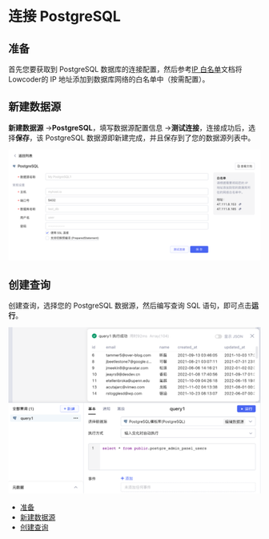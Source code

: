# 连接 PostgreSQL

## 准备

首先您要获取到 PostgreSQL 数据库的连接配置，然后参考[IP 白名单](https://majiang.co/docs/ip-allowlist)文档将Lowcoder的 IP 地址添加到数据库网络的白名单中（按需配置）。

## 新建数据源

**新建数据源** -> ​**PostgreSQL**​，填写数据源配置信息 -> ​**测试连接**​，连接成功后，选择​**保存**​，该 PostgreSQL 数据源即新建完成，并且保存到了您的数据源列表中。

​![](assets/postgresql-1-20231002172924-sl3qn5g.png)​

## 创建查询

创建查询，选择您的 PostgreSQL 数据源，然后编写查询 SQL 语句，即可点击​**运行**​。

​![](assets/postgresql-2-20231002172924-tn6jtyi.png)​

* [准备](https://majiang.co/docs/database/postgresql#%E5%87%86%E5%A4%87)
* [新建数据源](https://majiang.co/docs/database/postgresql#%E6%96%B0%E5%BB%BA%E6%95%B0%E6%8D%AE%E6%BA%90)
* [创建查询](https://majiang.co/docs/database/postgresql#%E5%88%9B%E5%BB%BA%E6%9F%A5%E8%AF%A2)
